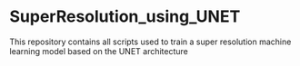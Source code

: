 # SuperResolution_using_UNET
This repository contains all scripts used to train a super resolution machine learning model based on the UNET architecture
